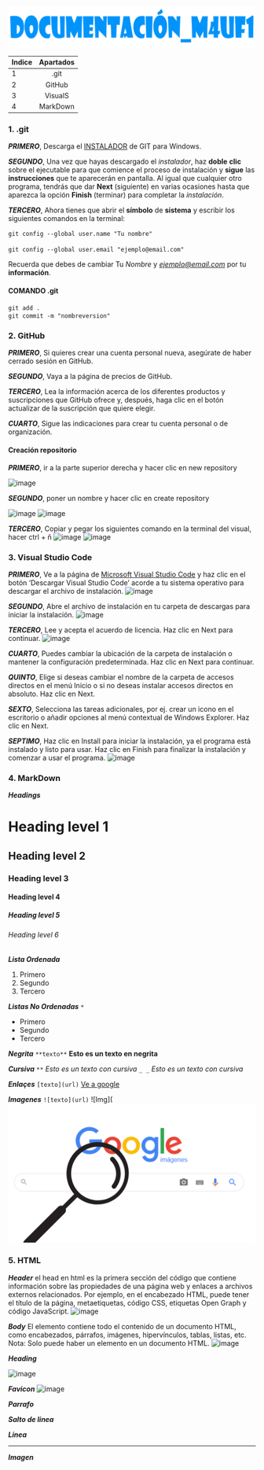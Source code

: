 ![TITULO](https://github.com/lucalm2004/documentaci-n_M4UF1/blob/main/Sin%20t%C3%ADtulo-3.png?raw=true)

| Indice | Apartados |
| - | :-: |
| 1 | .git |
| 2 | GitHub |
| 3 | VisualS |
| 4 | MarkDown |


### 1. .git
_**PRIMERO**_, Descarga el [INSTALADOR](https://git-for-windows.github.io/) de GIT para Windows.

_**SEGUNDO**_, Una vez que hayas descargado el *instalador*, haz **doble** **clic** sobre el ejecutable para que comience el proceso de instalación y **sigue** las **instrucciones** que te aparecerán en pantalla. Al igual que cualquier otro programa, tendrás que dar **Next** (siguiente) en varias ocasiones hasta que aparezca la opción **Finish** (terminar) para completar la *instalación*.

_**TERCERO**_, Ahora tienes que abrir el **símbolo** de **sistema** y escribir los siguientes comandos en la terminal:
````
git config --global user.name "Tu nombre"

git config --global user.email "ejemplo@email.com"
````
Recuerda que debes de cambiar Tu *Nombre* y *ejemplo@email.com* por tu **información**.

#### COMANDO .git
````
git add .
git commit -m "nombreversion"
````


### 2. GitHub
_**PRIMERO**_, Si quieres crear una cuenta personal nueva, asegúrate de haber cerrado sesión en GitHub.

_**SEGUNDO**_, Vaya a la página de precios de GitHub.

_**TERCERO**_, Lea la información acerca de los diferentes productos y suscripciones que GitHub ofrece y, después, haga clic en el botón actualizar de la suscripción que quiere elegir.

_**CUARTO**_, Sigue las indicaciones para crear tu cuenta personal o de organización.

#### Creación repositorio

_**PRIMERO**_, ir a la parte superior derecha y hacer clic en new repository

![image](https://user-images.githubusercontent.com/75097605/197509463-b641c243-9560-4219-a181-3dbce1c7a72a.png)

_**SEGUNDO**_, poner un nombre y hacer clic en create repository

![image](https://user-images.githubusercontent.com/75097605/197509788-9184a70b-6de8-4835-84e9-2eed30fec98f.png)
![image](https://user-images.githubusercontent.com/75097605/197509879-78f45872-146a-44b7-84c8-5ef51ae537ec.png)

_**TERCERO**_, Copiar y pegar los siguientes comando en la terminal del visual, hacer ctrl + ñ
![image](https://user-images.githubusercontent.com/75097605/197509995-5cc84dd4-bc0d-4b42-8e2f-b34092269c4e.png)
![image](https://user-images.githubusercontent.com/75097605/197510079-54780cea-f272-435a-b7df-e66bdc79f322.png)



### 3. Visual Studio Code

_**PRIMERO**_, Ve a la página de [Microsoft Visual Studio Code](https://code.visualstudio.com/) y haz clic en el botón ‘Descargar Visual Studio Code’ acorde a tu sistema operativo para descargar el archivo de instalación.
![image](https://user-images.githubusercontent.com/75097605/197510320-0c17a45c-14f1-4baa-ac62-95f2b137e234.png)


_**SEGUNDO**_, Abre el archivo de instalación en tu carpeta de descargas para iniciar la instalación.
![image](https://user-images.githubusercontent.com/75097605/197510546-71e24257-0e5f-40a8-bf18-96731d7ed074.png)


_**TERCERO**_, Lee y acepta el acuerdo de licencia. Haz clic en Next para continuar.
![image](https://user-images.githubusercontent.com/75097605/197510516-89c45e27-3b9a-433f-952f-a735221c1712.png)

_**CUARTO**_, Puedes cambiar la ubicación de la carpeta de instalación o mantener la configuración predeterminada. Haz clic en Next para continuar.

_**QUINTO**_, Elige si deseas cambiar el nombre de la carpeta de accesos directos en el menú Inicio o si no deseas instalar accesos directos en absoluto. Haz clic en Next.

_**SEXTO**_, Selecciona las tareas adicionales, por ej. crear un icono en el escritorio o añadir opciones al menú contextual de Windows Explorer. Haz clic en Next.

_**SEPTIMO**_, Haz clic en Install para iniciar la instalación, ya el programa está instalado y listo para usar. Haz clic en Finish para finalizar la instalación y comenzar a usar el programa.
![image](https://user-images.githubusercontent.com/75097605/197510640-3ba54873-6d50-4dff-ba74-a4b764916cd8.png)


### 4. MarkDown
_**Headings**_
# Heading level 1	
## Heading level 2
### Heading level 3	
#### Heading level 4
##### Heading level 5	
###### Heading level 6

_**Lista Ordenada**_
1. Primero
2. Segundo
3. Tercero

_**Listas No Ordenadas**_
``
*
``
* Primero
* Segundo
* Tercero

_**Negrita**_
``
**texto**
``
**Esto es un texto en negrita**

_**Cursiva**_
``
**
``
*Esto es un texto con cursiva*
``
_ _
``
_Esto es un texto con cursiva_

_**Enlaçes**_
``
[texto](url)
``
[Ve a google](https://google.com)

_**Imagenes**_
``
![texto](url)
``
![Img](![image](https://github.com/lucalm2004/documentaci-n_M4UF1/blob/main/197508424-7d5748ea-2def-4f34-8186-16296dd73b37.png?raw=true)



### 5. HTML
_**Header**_
el head en html es la primera sección del código que contiene información sobre las propiedades de una página web y enlaces a archivos externos relacionados. Por ejemplo, en el encabezado HTML, puede tener el título de la página, metaetiquetas, código CSS, etiquetas Open Graph y código JavaScript.
![image](https://user-images.githubusercontent.com/75097605/197511613-8a90c51c-67a3-4f60-87b5-ac758d050671.png)

_**Body**_
El elemento <body> contiene todo el contenido de un documento HTML, como encabezados, párrafos, imágenes, hipervínculos, tablas, listas, etc. Nota: Solo puede haber un elemento <body> en un documento HTML.
  ![image](https://user-images.githubusercontent.com/75097605/197511722-380f3e23-06ab-4473-afed-d74d6da2107e.png)

_**Heading**_
  
 <!-- 
<h1> head1
<h2> head2
<h3> head3
<h4> head4
<h5> head5
<h6> head6
  -->
  ![image](https://user-images.githubusercontent.com/75097605/197512693-234c847d-0e8a-4185-af24-147ae67eeeed.png)


_**Favicon**_
    <link rel="shortcut icon" href="img/logo.jpg" type="image/x-icon">
![image](https://user-images.githubusercontent.com/75097605/197512850-bcb07b25-e4db-4e8e-a53d-59d90e9b07eb.png)

_**Parrafo**_
  <!--<p>texto</p>-->
_**Salto de linea**_

_**Linea**_
<hr>

_**Imagen**_







